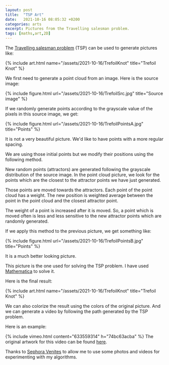 ```yaml
---
layout: post
title:  "TSP Art"
date:   2021-10-16 08:05:32 +0200
categories: arts
excerpt: Pictures from the Travelling salesman problem.
tags: [maths,art,2D]
---
```


The [Travelling salesman problem](https://en.wikipedia.org/wiki/Travelling_salesman_problem) (TSP) can be used to generate pictures like:

{% include art.html name="/assets/2021-10-16/TrefoilKnot" title="Trefoil Knot" %}

We first need to generate a point cloud from an image. Here is the source image:

{% include figure.html url="/assets/2021-10-16/TrefoilSrc.jpg" title="Source image" %}

If we randomly generate points according to the grayscale value of the pixels in this source image, we get:

{% include figure.html url="/assets/2021-10-16/TrefoilPointsA.jpg" title="Points" %}

It is not a very beautiful picture. We'd like to have points with a more regular spacing.

We are using those initial points but we modify their positions using the following method.

New random points (attractors) are generated following the grayscale distribution of the source image. 
In the point cloud picture, we look for the points which are the closest to the attractor points we have just generated.

Those points are moved towards the attractors. Each point of the point cloud has a weight. The new position is weighted average between the point in the point cloud and the closest attractor point. 

The weight of a point is increased after it is moved. So, a point which is moved often is less and less sensitive to the new attractor points which are randomly generated.

If we apply this method to the previous picture, we get something like:

{% include figure.html url="/assets/2021-10-16/TrefoilPointsB.jpg" title="Points" %}

It is a much better looking picture.

This picture is the one used for solving the TSP problem. I have used [Mathematica](https://www.wolfram.com/mathematica/) to solve it.

Here is the final result:

<a name="trefoil"></a>
{% include art.html name="/assets/2021-10-16/TrefoilKnot" title="Trefoil Knot" %}

We can also colorize the result using the colors of the original picture. And we can generate a video by following the path generated by the TSP problem.

Here is an example:

<a name="sephora"></a>
{% include vimeo.html content="633559314" h="74bc63acba" %}
The original artwork for this video can be found [here](https://www.sephoravenites.com/#e-12).

Thanks to [Sephora Venites](https://www.sephoravenites.com/) to allow me to use some photos and videos for experimenting with my algorithms.
